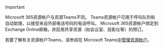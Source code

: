 > [!IMPORTANT]
> Microsoft 365资源帐户与资源Teams不同。 Teams资源帐户可用于呼叫队列和自动助理，以接受来自外部电话号码的电话呼叫。 Microsoft 365资源帐户绑定到Exchange Online邮箱，并启用共享资源（如会议室、投影仪等）的预订。
>
> 若要了解有关资源帐户Teams，请参阅在 Microsoft Teams[中管理资源帐户](../manage-resource-accounts.md)。
